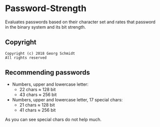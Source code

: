 # Password-Strength #

Evaluates passwords based on their character set and rates that
password in the binary system and its bit strength.

## Copyright ##

    Copyright (c) 2018 Georg Schmidt
    All rights reserved

## Recommending passwords ##

- Numbers, upper and lowercase letter:
   - 22 chars ≈ 128 bit
   - 43 chars ≈ 256 bit
- Numbers, upper and lowercase letter, 17 special chars:
   - 21 chars ≈ 128 bit
   - 41 chars ≈ 256 bit

As you can see special chars do not help much.